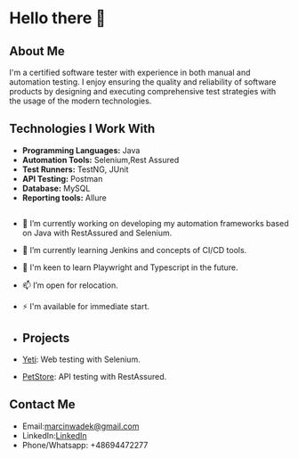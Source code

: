 # Hello there 👋

## About Me
I'm a certified software tester with experience in both manual and automation testing. I enjoy ensuring the quality and reliability of software products by designing and executing comprehensive test strategies with the usage of the modern technologies.

## Technologies I Work With
- **Programming Languages:** Java
- **Automation Tools:** Selenium,Rest Assured
- **Test Runners:** TestNG, JUnit
- **API Testing:** Postman
- **Database:** MySQL
- **Reporting tools:** Allure
##
- 🔭 I’m currently working on developing my automation frameworks based on Java with RestAssured and Selenium.
- 🌱 I’m currently learning Jenkins and concepts of CI/CD tools.
- 🌱 I'm keen to learn Playwright and Typescript in the future.
- 📫 I’m open for relocation.
- ⚡ I'm available for immediate start.

- ## Projects
- [Yeti](https://github.com/MarcinWadek/yeti-selenium-java-tests): Web testing with Selenium.
- [PetStore](https://github.com/MarcinWadek/petstore-restassured-java-tests): API testing with RestAssured.
  
## Contact Me
 - Email:[marcinwadek@gmail.com](marcinwadek@gmail.com)
 - LinkedIn:[LinkedIn](https://www.linkedin.com/in/marcin-w%C4%85dek-160653138/)
 - Phone/Whatsapp: +48694472277


